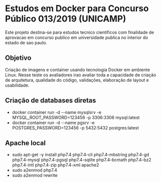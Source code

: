# Estudos em Docker para Concurso Público 013/2019 (UNICAMP)
Este projeto destina-se para estudos tecnico cientificos com finalidade de aprovacao em concurso publico em universidade publica no interior do estado de sao paulo.

## Objetivo
Criação de imagens e container usando tecnologia Docker em ambiente Linux. Nesse teste os avaliadores irao avaliar toda a capacidade de criação de arquitetura, qualidade do código, validações, elaboração de layout e usabilidade.

## Criação de databases diretas
- docker container run -d --name mysqlsrv -e MYSQL_ROOT_PASSWORD=123456 -p 3306:3306 mysql:latest
- docker container run -d --name pgsrv -e POSTGRES_PASSWORD=123456 -p 5432:5432 postgres:latest

## Apache local
- sudo apt-get -y install php7.4 php7.4-cli php7.4-mbstring php7.4-gd php7.4-mysql php7.4-pgsql php7.4-sqlite php7.4-bcmath php7.4-bz2 php7.4-intl php7.4-zip php7.4-xml apache2
- sudo a2enmod php7.4
- sudo a2enmod rewrite
